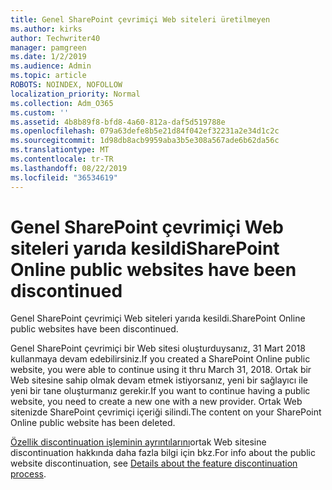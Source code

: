 ```yaml
---
title: Genel SharePoint çevrimiçi Web siteleri üretilmeyen
ms.author: kirks
author: Techwriter40
manager: pamgreen
ms.date: 1/2/2019
ms.audience: Admin
ms.topic: article
ROBOTS: NOINDEX, NOFOLLOW
localization_priority: Normal
ms.collection: Adm_O365
ms.custom: ''
ms.assetid: 4b8b89f8-bfd8-4a60-812a-daf5d519788e
ms.openlocfilehash: 079a63defe8b5e21d84f042ef32231a2e34d1c2c
ms.sourcegitcommit: 1d98db8acb9959aba3b5e308a567ade6b62da56c
ms.translationtype: MT
ms.contentlocale: tr-TR
ms.lasthandoff: 08/22/2019
ms.locfileid: "36534619"
---
```

# <a name="sharepoint-online-public-websites-have-been-discontinued"></a><span data-ttu-id="153ce-102">Genel SharePoint çevrimiçi Web siteleri yarıda kesildi</span><span class="sxs-lookup"><span data-stu-id="153ce-102">SharePoint Online public websites have been discontinued</span></span>

<span data-ttu-id="153ce-103">Genel SharePoint çevrimiçi Web siteleri yarıda kesildi.</span><span class="sxs-lookup"><span data-stu-id="153ce-103">SharePoint Online public websites have been discontinued.</span></span>

<span data-ttu-id="153ce-104">Genel SharePoint çevrimiçi bir Web sitesi oluşturduysanız, 31 Mart 2018 kullanmaya devam edebilirsiniz.</span><span class="sxs-lookup"><span data-stu-id="153ce-104">If you created a SharePoint Online public website, you were able to continue using it thru March 31, 2018.</span></span> <span data-ttu-id="153ce-105">Ortak bir Web sitesine sahip olmak devam etmek istiyorsanız, yeni bir sağlayıcı ile yeni bir tane oluşturmanız gerekir.</span><span class="sxs-lookup"><span data-stu-id="153ce-105">If you want to continue having a public website, you need to create a new one with a new provider.</span></span> <span data-ttu-id="153ce-106">Ortak Web sitenizde SharePoint çevrimiçi içeriği silindi.</span><span class="sxs-lookup"><span data-stu-id="153ce-106">The content on your SharePoint Online public website has been deleted.</span></span>

<span data-ttu-id="153ce-107">[Özellik discontinuation işleminin ayrıntılarını](https://go.microsoft.com/fwlink/?linkid=866980)ortak Web sitesine discontinuation hakkında daha fazla bilgi için bkz.</span><span class="sxs-lookup"><span data-stu-id="153ce-107">For info about the public website discontinuation, see [Details about the feature discontinuation process](https://go.microsoft.com/fwlink/?linkid=866980).</span></span>
